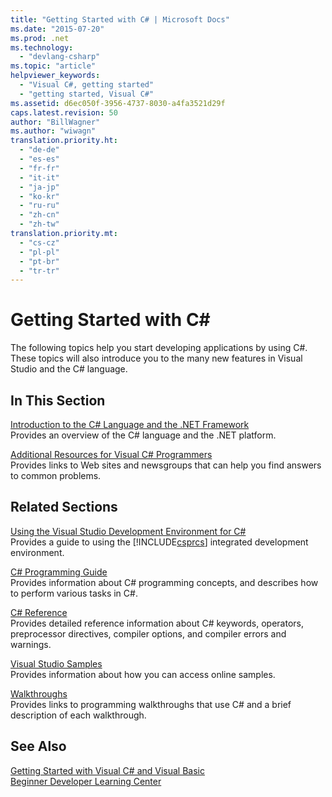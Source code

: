 ```yaml
---
title: "Getting Started with C# | Microsoft Docs"
ms.date: "2015-07-20"
ms.prod: .net
ms.technology: 
  - "devlang-csharp"
ms.topic: "article"
helpviewer_keywords: 
  - "Visual C#, getting started"
  - "getting started, Visual C#"
ms.assetid: d6ec050f-3956-4737-8030-a4fa3521d29f
caps.latest.revision: 50
author: "BillWagner"
ms.author: "wiwagn"
translation.priority.ht: 
  - "de-de"
  - "es-es"
  - "fr-fr"
  - "it-it"
  - "ja-jp"
  - "ko-kr"
  - "ru-ru"
  - "zh-cn"
  - "zh-tw"
translation.priority.mt: 
  - "cs-cz"
  - "pl-pl"
  - "pt-br"
  - "tr-tr"
---
```

# Getting Started with C#
The following topics help you start developing applications by using C#. These topics will also introduce you to the many new features in Visual Studio and the C# language.  
  
## In This Section  
 [Introduction to the C# Language and the .NET Framework](../../csharp/getting-started/introduction-to-the-csharp-language-and-the-net-framework.md)  
 Provides an overview of the C# language and the .NET platform.  
  
 [Additional Resources for Visual C# Programmers](../../csharp/getting-started/additional-resources.md)  
 Provides links to Web sites and newsgroups that can help you find answers to common problems.  
  
## Related Sections  
 [Using the Visual Studio Development Environment for C#](/visualstudio/csharp-ide/using-the-visual-studio-development-environment-for-csharp)  
 Provides a guide to using the [!INCLUDE[csprcs](~/includes/csprcs-md.md)] integrated development environment.  
  
 [C# Programming Guide](../../csharp/programming-guide/index.md)  
 Provides information about C# programming concepts, and describes how to perform various tasks in C#.  
  
 [C# Reference](../../csharp/language-reference/index.md)  
 Provides detailed reference information about C# keywords, operators, preprocessor directives, compiler options, and compiler errors and warnings.  
  
 [Visual Studio Samples](/visualstudio/ide/visual-studio-samples)  
 Provides information about how you can access online samples.  
  
 [Walkthroughs](../../csharp/walkthroughs.md)  
 Provides links to programming walkthroughs that use C# and a brief description of each walkthrough.  
  
## See Also  
 [Getting Started with Visual C# and Visual Basic](/visualstudio/ide/getting-started-with-visual-csharp-and-visual-basic)   
 [Beginner Developer Learning Center](http://go.microsoft.com/fwlink/?LinkId=123826)